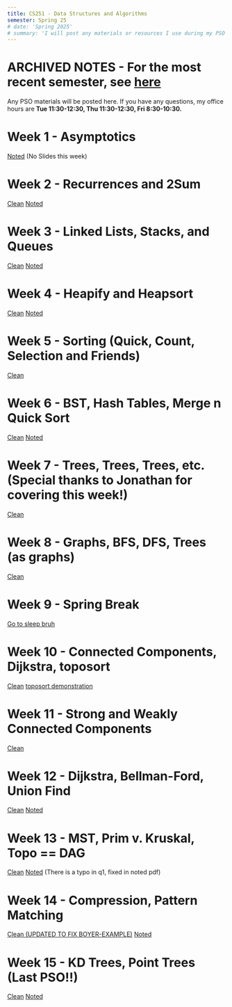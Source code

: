 ```yaml
---
title: CS251 - Data Structures and Algorithms
semester: Spring 25
# date: 'Spring 2025'
# summary: 'I will post any materials or resources I use during my PSO here!'
---
```

# ARCHIVED NOTES - For the most recent semester, see [here](./CS251)

Any PSO materials will be posted here. If you have any questions, my office hours are **Tue 11:30-12:30, Thu 11:30-12:30, Fri 8:30-10:30.**

# Week 1 - Asymptotics 

[Noted](/teaching/cs251Old/S25/pso1.pdf) (No Slides this week)

# Week 2 - Recurrences and 2Sum

[Clean](/teaching/cs251Old/S25/pso2Clean.pdf) [Noted](/teaching/cs251Old/S25/pso2Noted.pdf)

# Week 3 - Linked Lists, Stacks, and Queues
[Clean](/teaching/cs251Old/S25/pso3Clean.pdf) [Noted](/teaching/cs251Old/S25/pso3Noted.pdf)

# Week 4 - Heapify and Heapsort
[Clean](/teaching/cs251Old/S25/pso4Clean.pdf) [Noted](/teaching/cs251Old/S25/pso4Noted.pdf)

# Week 5 - Sorting (Quick, Count, Selection and Friends)
[Clean](/teaching/cs251Old/S25/pso5Clean.pdf)

# Week 6 - BST, Hash Tables, Merge n Quick Sort
[Clean](/teaching/cs251Old/S25/pso6Clean.pdf) [Noted](/teaching/cs251Old/S25/pso6Noted.pdf)

# Week 7 - Trees, Trees, Trees, etc. (Special thanks to Jonathan for covering this week!)
[Clean](/teaching/cs251Old/S25/pso7Clean.pdf)

# Week 8 - Graphs, BFS, DFS, Trees (as graphs)
[Clean](/teaching/cs251Old/S25/pso8clean.pdf)

# Week 9 - Spring Break
[Go to sleep bruh](https://www.youtube.com/watch?v=dNr7nXvntO8)

# Week 10 - Connected Components, Dijkstra, toposort
[Clean](/teaching/cs251Old/S25/pso9clean.pdf) [toposort demonstration](https://drive.google.com/file/d/1UkpVXRHA4h0h5hYQla0Ib7RUQbeqHeO_/view?usp=sharing)

# Week 11 - Strong and Weakly Connected Components
[Clean](/teaching/cs251Old/S25/pso10Clean.pdf)

# Week 12 - Dijkstra, Bellman-Ford, Union Find
[Clean](/teaching/cs251Old/S25/pso11Clean.pdf) [Noted](/teaching/cs251Old/S25/pso11Noted.pdf)

# Week 13 - MST, Prim v. Kruskal, Topo == DAG
[Clean](/teaching/cs251Old/S25/pso12Clean.pdf) [Noted](/teaching/cs251Old/S25/pso12Noted.pdf) (There is a typo in q1, fixed in noted pdf)

# Week 14 - Compression, Pattern Matching
[Clean (UPDATED TO FIX BOYER-EXAMPLE)](/teaching/cs251Old/S25/pso13CleanV2.pdf) [Noted](/teaching/cs251Old/S25/pso13Noted.pdf)

# Week 15 - KD Trees, Point Trees (Last PSO!!)
[Clean](/teaching/cs251Old/S25/pso14Clean.pdf) [Noted](/teaching/cs251Old/S25/pso14Noted.pdf)